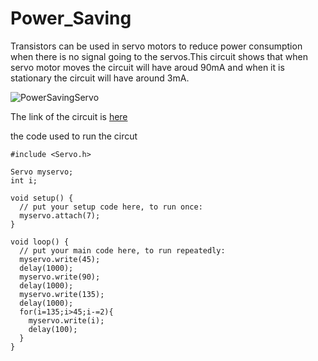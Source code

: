 # Power_Saving
Transistors can be used in servo motors to reduce power consumption when there is no signal going to the servos.This circuit shows that when servo motor moves the circuit will have aroud 90mA and when it is stationary the circuit will have around 3mA.

![PowerSavingServo](https://user-images.githubusercontent.com/108624020/182668691-243a8802-be03-4a9d-8878-68a19004abd0.png)

The link of the circuit is [here](https://www.tinkercad.com/things/bz5nrGm1nhk-powersavingservo/editel)

the code used to run the circut
```
#include <Servo.h>

Servo myservo;
int i;

void setup() {
  // put your setup code here, to run once:
  myservo.attach(7);
}

void loop() {
  // put your main code here, to run repeatedly:
  myservo.write(45);
  delay(1000);
  myservo.write(90);
  delay(1000);
  myservo.write(135);
  delay(1000);
  for(i=135;i>45;i-=2){
    myservo.write(i);
    delay(100);
  }
}
```

